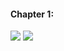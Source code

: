
#### Chapter 1:

<img src="https://placebear.com/200/200" />
<img src="https://i.kym-cdn.com/entries/icons/original/000/027/475/Screen_Shot_2018-10-25_at_11.02.15_AM.png" />
